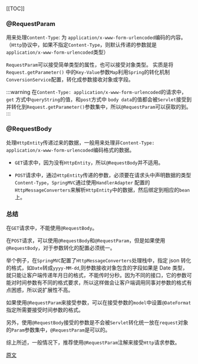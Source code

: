 [[TOC]]

### @RequestParam

用来处理`Content-Type`: 为 `application/x-www-form-urlencoded`编码的内容。（`Http`协议中，如果不指定`Content-Type`，则默认传递的参数就是`application/x-www-form-urlencoded`类型）

`RequestParam`可以接受简单类型的属性，也可以接受对象类型。
实质是将`Request.getParameter()` 中的`Key-Value`参数`Map`利用`Spring`的转化机制`ConversionService`配置，转化成参数接收对象或字段。

:::warning
在`Content-Type: application/x-www-form-urlencoded`的请求中，
`get` 方式中`queryString`的值，和`post`方式中 `body data`的值都会被`Servlet`接受到并转化到`Request.getParameter()`参数集中，所以`@RequestParam`可以获取的到。
:::



### @RequestBody

处理`HttpEntity`传递过来的数据，一般用来处理非`Content-Type: application/x-www-form-urlencoded`编码格式的数据。

- `GET`请求中，因为没有`HttpEntity`，所以`@RequestBody`并不适用。

- `POST`请求中，通过`HttpEntity`传递的参数，必须要在请求头中声明数据的类型`Content-Type`，`SpringMVC`通过使用`HandlerAdapter` 配置的`HttpMessageConverters`来解析`HttpEntity`中的数据，然后绑定到相应的`bean`上。

### 总结

在`GET`请求中，不能使用`@RequestBody`。

在`POST`请求，可以使用`@RequestBody`和`@RequestParam`，但是如果使用`@RequestBody`，对于参数转化的配置必须统一。

举个例子，在`SpringMVC`配置了`HttpMessageConverters`处理栈中，指定 json 转化的格式，如`Date`转成`yyyy-MM-dd`,则参数接收对象包含的字段如果是 Date 类型，就只能让客户端传递年月日的格式，不能传时分秒。因为不同的接口，它的参数可能对时间参数有不同的格式要求，所以这样做会让客户端调用同事对参数的格式有点困惑，所以说扩展性不高。

如果使用`@RequestParam`来接受参数，可以在接受参数的`model`中设置`@DateFormat`指定所需要接受时间参数的格式。

另外，使用`@RequestBody`接受的参数是不会被`Servlet`转化统一放在`request`对象的`Param`参数集中，`@RequestParam`是可以的。

综上所述，一般情况下，推荐使用`@RequestParam`注解来接受`Http`请求参数。

[原文](https://blog.csdn.net/xinluke/article/details/52710706)
